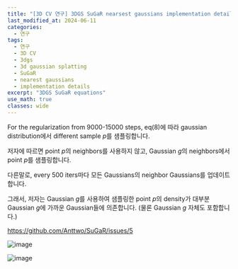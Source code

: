 ```yaml
---
title: "[3D CV 연구] 3DGS SuGaR nearsest gaussians implementation details"
last_modified_at: 2024-06-11
categories:
  - 연구
tags:
  - 연구
  - 3D CV
  - 3dgs
  - 3d gaussian splatting
  - SuGaR
  - nearest gaussians
  - implementation details
excerpt: "3DGS SuGaR equations"
use_math: true
classes: wide
---
```


For the regularization from 9000-15000 steps, eq(8)에 따라 gaussian distribution에서 different sample $p$를 샘플링합니다.

저자에 따르면 point $p$의 neighbors를 사용하지 않고, Gaussian $g$의 neighbors에서 point $p$를 샘플링합니다.

다른말로, every 500 iters마다 모든 Gaussians의 neighbor Gaussians를 업데이트 합니다.

그래서, 저자는 Gaussian $g$를 사용하여 샘플링한 point $p$의 density가 대부분 Gaussian $g$에 가까운 Gaussian들에 의존합니다. (물론 Gaussian $g$ 자체도 포함합니다.)

https://github.com/Anttwo/SuGaR/issues/5

![image](https://github.com/sandokim/sandokim.github.io/assets/74639652/0f212637-b622-4fc2-845a-0ecfa3061bd2)

![image](https://github.com/sandokim/sandokim.github.io/assets/74639652/71a84b6a-a0f6-4f8b-9bd4-b27b59d4234a)


